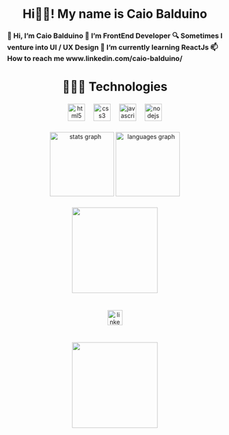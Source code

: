 <h1 align="center">Hi👋🏻! My name is Caio Balduino</h1>

###

<h3 align="left">👋 Hi, I’m Caio Balduino
👀 I’m FrontEnd Developer
🔍 Sometimes I venture into UI / UX Design
🌱 I’m currently learning ReactJs
📫 How to reach me www.linkedin.com/caio-balduino/ </h3>

###

<h1 align="center">🧑🏻‍💻 Technologies</h1>

###

<div align="center">
  <img src="https://cdn.jsdelivr.net/gh/devicons/devicon/icons/html5/html5-original.svg" height="40" alt="html5 logo"  />
  <img width="12" />
  <img src="https://cdn.jsdelivr.net/gh/devicons/devicon/icons/css3/css3-original.svg" height="40" alt="css3 logo"  />
  <img width="12" />
  <img src="https://cdn.jsdelivr.net/gh/devicons/devicon/icons/javascript/javascript-original.svg" height="40" alt="javascript logo"  />
  <img width="12" />
  <img src="https://cdn.jsdelivr.net/gh/devicons/devicon/icons/nodejs/nodejs-original.svg" height="40" alt="nodejs logo"  />
</div>

###

<div align="center">
  <img src="https://github-readme-stats.vercel.app/api?username=Caiobaldur&hide_title=false&hide_rank=false&show_icons=true&include_all_commits=true&count_private=true&disable_animations=false&theme=blue-green&locale=en&hide_border=true" height="150" alt="stats graph"  />
  <img src="https://github-readme-stats.vercel.app/api/top-langs?username=Caiobaldur&locale=en&hide_title=false&layout=compact&card_width=320&langs_count=5&theme=blue-green&hide_border=true" height="150" alt="languages graph"  />
</div>

###

<div align="center">
  <img height="200" src="https://cdn.discordapp.com/attachments/1126324055449022554/1137426411926327388/profile-pic_16.png"  />
</div>

###

<br clear="both">

<div align="center">
  <a href="https://www.linkedin.com/in/caio-balduino/" target="_blank">
    <img src="https://img.shields.io/static/v1?message=LinkedIn&logo=linkedin&label=&color=0077B5&logoColor=white&labelColor=&style=for-the-badge" height="35" alt="linkedin logo"  />
  </a>
</div>

###

<br clear="both">

<div align="center">
  <img height="200" src="https://images-wixmp-ed30a86b8c4ca887773594c2.wixmp.com/f/c9ab0115-39ab-47b2-8aad-6371ec7e6be2/d53evqr-10649a4b-f1bd-4ede-b1a6-2c2178dbdb80.gif?token=eyJ0eXAiOiJKV1QiLCJhbGciOiJIUzI1NiJ9.eyJzdWIiOiJ1cm46YXBwOjdlMGQxODg5ODIyNjQzNzNhNWYwZDQxNWVhMGQyNmUwIiwiaXNzIjoidXJuOmFwcDo3ZTBkMTg4OTgyMjY0MzczYTVmMGQ0MTVlYTBkMjZlMCIsIm9iaiI6W1t7InBhdGgiOiJcL2ZcL2M5YWIwMTE1LTM5YWItNDdiMi04YWFkLTYzNzFlYzdlNmJlMlwvZDUzZXZxci0xMDY0OWE0Yi1mMWJkLTRlZGUtYjFhNi0yYzIxNzhkYmRiODAuZ2lmIn1dXSwiYXVkIjpbInVybjpzZXJ2aWNlOmZpbGUuZG93bmxvYWQiXX0.wtyS17Z2ocqmJeUgj_fUXJ93nMvC-ZqWxcFB25LakdY"  />
</div>

###
